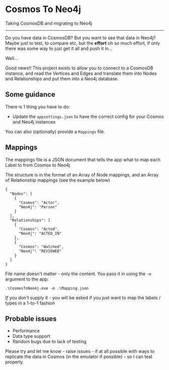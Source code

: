 # Cosmos To Neo4j

Taking CosmosDB and migrating to Neo4j

---

Do you have data in CosmosDB? But you want to see that data in Neo4j?
Maybe just to test, to compare etc, but the **effort** oh so much effort, if only there was some way to just get it all and push it in...

Well...

Good news!! This project exists to allow you to connect to a CosmosDB instance, and read the Vertices and Edges and translate them into Nodes and Relationships 
and put them into a Neo4j database.

## Some guidance

There is 1 thing you have to do:

* Update the `appsettings.json` to have the correct config for your Cosmos and Neo4j instances

You can also (optionally) provide a `Mappings` file.

## Mappings

The mappings file is a JSON document that tells the app what to map each Label to from Cosmos to Neo4j

The structure is in the format of an Array of Node mappings, and an Array of Relationship mappings (see the example below)

```
{
  "Nodes": [
    {
      "Cosmos": "Actor",
      "Neo4j": "Person"
    }
  ],
  "Relationships": [
    {
      "Cosmos": "Acted",
      "Neo4j": "ACTED_IN"
    },
    {
      "Cosmos": "Watched",
      "Neo4j": "REVIEWED"
    }
  ]
}
```

File name doesn't matter - only the content. You pass it in using the `-m` argument to the app:

`.\CosmosToNeo4j.exe -m .\Mapping.json`

_If_ you don't supply it - you will be asked if you just want to map the labels / types in a 1-to-1 fashion

## Probable issues

* Performance
* Data type support
* Random bugs due to lack of testing

Please try and let me know - raise issues - if at all possible with ways to replicate the data in Cosmos (in the emulator if possible) - so I can test properly.